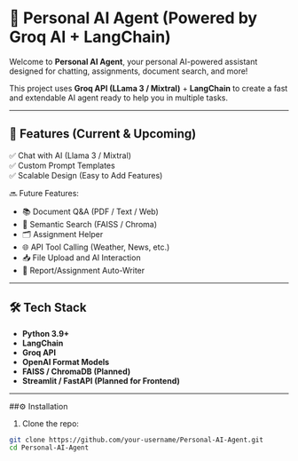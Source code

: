 # 🤖 Personal AI Agent (Powered by Groq AI + LangChain)

Welcome to **Personal AI Agent**, your personal AI-powered assistant designed for chatting, assignments, document search, and more!

This project uses **Groq API (LLama 3 / Mixtral)** + **LangChain** to create a fast and extendable AI agent ready to help you in multiple tasks.

---

## 🚀 Features (Current & Upcoming)

✅ Chat with AI (Llama 3 / Mixtral)  
✅ Custom Prompt Templates  
✅ Scalable Design (Easy to Add Features)  

🔜 Future Features:
- 📚 Document Q&A (PDF / Text / Web)
- 🧠 Semantic Search (FAISS / Chroma)
- 🗂 Assignment Helper
- 🌐 API Tool Calling (Weather, News, etc.)
- 📥 File Upload and AI Interaction
- 📝 Report/Assignment Auto-Writer

---

## 🛠 Tech Stack

- **Python 3.9+**
- **LangChain**
- **Groq API**
- **OpenAI Format Models**
- **FAISS / ChromaDB (Planned)**
- **Streamlit / FastAPI (Planned for Frontend)**

---

##⚙️ Installation

1. Clone the repo:
```bash
git clone https://github.com/your-username/Personal-AI-Agent.git
cd Personal-AI-Agent
